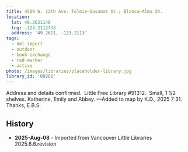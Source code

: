 ```yaml
---
title: 4569 W. 12th Ave. Tolmie—Sasamat St.; Blanca—Alma St.
location:
  lat: 49.2621148
  lng: -123.2112733
  address: '49.2621, -123.2113'
tags:
  - kml-import
  - outdoor
  - book-exchange
  - red-marker
  - active
photo: /images/libraries/placeholder-library.jpg
library_id: '00261'
---
```

Address and details confirmed. 
Little Free Library #91312.  Small, 1 1/2 shelves.
Katherine, Emily and Abbey.
—Added to map by K.D., 2025 7 31.
Thanks, E.B.S.

## History
- **2025-Aug-08** - Imported from Vancouver Little Libraries 2025.8.6.revision
